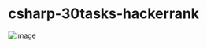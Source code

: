 # csharp-30tasks-hackerrank

![image](https://user-images.githubusercontent.com/59367560/114431713-b7ce4080-9bb7-11eb-8ec0-34dd4073452b.png)
